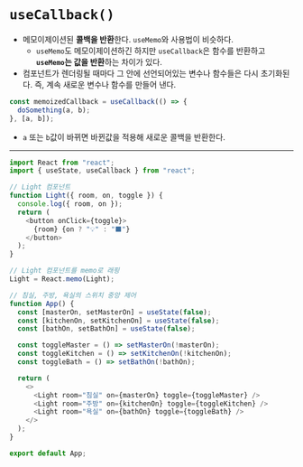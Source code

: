 # `useCallback()`

- 메모이제이션된 <b>콜백을 반환</b>한다. `useMemo`와 사용법이 비슷하다.
  - `useMemo`도 메모이제이션하긴 하지만 `useCallback`은 함수를 반환하고 <b>`useMemo`는 값을 반환</b>하는 차이가 있다.
- 컴포넌트가 렌더링될 때마다 그 안에 선언되어있는 변수나 함수들은 다시 초기화된다. 즉, 계속 새로운 변수나 함수를 만들어 낸다.

```javascript
const memoizedCallback = useCallback(() => {
  doSomething(a, b);
}, [a, b]);
```

- `a` 또는 `b`값이 바뀌면 바뀐값을 적용해 새로운 콜백을 반환한다.
<hr />

```javascript
import React from "react";
import { useState, useCallback } from "react";

// Light 컴포넌트
function Light({ room, on, toggle }) {
  console.log({ room, on });
  return (
    <button onClick={toggle}>
      {room} {on ? "💡" : "⬛"}
    </button>
  );
}

// Light 컴포넌트를 memo로 래핑
Light = React.memo(Light);

// 침실, 주방, 욕실의 스위치 중앙 제어
function App() {
  const [masterOn, setMasterOn] = useState(false);
  const [kitchenOn, setKitchenOn] = useState(false);
  const [bathOn, setBathOn] = useState(false);

  const toggleMaster = () => setMasterOn(!masterOn);
  const toggleKitchen = () => setKitchenOn(!kitchenOn);
  const toggleBath = () => setBathOn(!bathOn);

  return (
    <>
      <Light room="침실" on={masterOn} toggle={toggleMaster} />
      <Light room="주방" on={kitchenOn} toggle={toggleKitchen} />
      <Light room="욕실" on={bathOn} toggle={toggleBath} />
    </>
  );
}

export default App;
```
